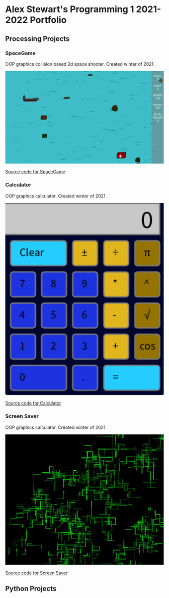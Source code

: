 # Alex Stewart's Programming 1 2021-2022 Portfolio

## Processing Projects

### SpaceGame
OOP graphics collision based 2d space shooter. Created winter of 2021.

![SpaceGame](https://github.com/AlexDStew1209/programing1portfolio/blob/gh-pages/images/spacegame.png?raw=true)

[Source code for SpaceGame](https://github.com/AlexDStew1209/programing1portfolio/blob/gh-pages/src/SpaceGame.zip)

### Calculator
OOP graphics calculator. Created winter of 2021.

![Calculator](https://github.com/AlexDStew1209/programing1portfolio/blob/gh-pages/images/calculator.png?raw=true)

[Source code for Calculator](https://github.com/AlexDStew1209/programing1portfolio/blob/gh-pages/src/Calculator.zip)

### Screen Saver
OOP graphics calculator. Created winter of 2021.

![ScreenSaver](https://github.com/AlexDStew1209/programing1portfolio/blob/gh-pages/images/screensaver.png?raw=true)

[Source code for Screen Saver]()

## Python Projects

